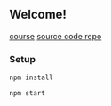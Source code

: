 ## Welcome!

[course](https://egghead.io/lessons/react-course-introduction-react-optimization-cookbook)
[source code repo](https://github.com/twclark0/react-performance)

### Setup

`npm install`

`npm start`
